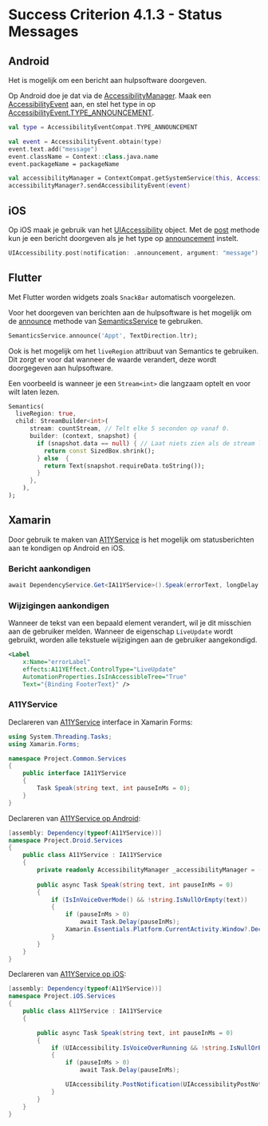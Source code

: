 # Success Criterion 4.1.3 - Status Messages

## Android

Het is mogelijk om een bericht aan hulpsoftware doorgeven.

Op Android doe je dat via de [AccessibilityManager](https://developer.android.com/reference/android/view/accessibility/AccessibilityManager). Maak een [AccessibilityEvent](https://developer.android.com/reference/android/view/accessibility/AccessibilityEvent) aan, en stel het type in op [AccessibilityEvent.TYPE_ANNOUNCEMENT](https://developer.android.com/reference/android/view/accessibility/AccessibilityEvent#TYPE_ANNOUNCEMENT).

```kotlin
val type = AccessibilityEventCompat.TYPE_ANNOUNCEMENT

val event = AccessibilityEvent.obtain(type)
event.text.add("message")
event.className = Context::class.java.name
event.packageName = packageName

val accessibilityManager = ContextCompat.getSystemService(this, AccessibilityManager::class.java)
accessibilityManager?.sendAccessibilityEvent(event)
```

## iOS

Op iOS maak je gebruik van het [UIAccessibility](https://developer.apple.com/documentation/uikit/uiaccessibility) object. Met de [post](https://developer.apple.com/documentation/uikit/uiaccessibility/1615194-post) methode kun je een bericht doorgeven als je het type op [announcement](https://developer.apple.com/documentation/uikit/uiaccessibility/notification/1620176-announcement) instelt.

```swift
UIAccessibility.post(notification: .announcement, argument: "message")
```

## Flutter

Met Flutter worden widgets zoals `SnackBar` automatisch voorgelezen.

Voor het doorgeven van berichten aan de hulpsoftware is het mogelijk om de [announce](https://api.flutter.dev/flutter/semantics/SemanticsService/announce.html) methode van [SemanticsService](https://api.flutter.dev/flutter/semantics/SemanticsService-class.html) te gebruiken.

```dart
SemanticsService.announce('Appt', TextDirection.ltr);
```

Ook is het mogelijk om het `liveRegion` attribuut van Semantics te gebruiken. Dit zorgt er voor dat wanneer de waarde verandert, deze wordt doorgegeven aan hulpsoftware.

Een voorbeeld is wanneer je een `Stream<int>` die langzaam optelt en voor wilt laten lezen.

```dart
Semantics(
  liveRegion: true,
  child: StreamBuilder<int>(
      stream: countStream, // Telt elke 5 seconden op vanaf 0.
      builder: (context, snapshot) {
        if (snapshot.data == null) { // Laat niets zien als de stream leeg is.
          return const SizedBox.shrink();
        } else  {
          return Text(snapshot.requireData.toString());
        }
      },
    ),
);
```

## Xamarin

Door gebruik te maken van [A11YService](./A11YService.md) is het mogelijk om statusberichten aan te kondigen op Android en iOS.

### Bericht aankondigen

```csharp
await DependencyService.Get<IA11YService>().Speak(errorText, longDelay ? 6000 : 3000);
```

### Wijzigingen aankondigen

Wanneer de tekst van een bepaald element verandert, wil je dit misschien aan de gebruiker melden. Wanneer de eigenschap `LiveUpdate` wordt gebruikt, worden alle tekstuele wijzigingen aan de gebruiker aangekondigd.

```xml
<Label
    x:Name="errorLabel"
    effects:A11YEffect.ControlType="LiveUpdate"
    AutomationProperties.IsInAccessibleTree="True"
    Text="{Binding FooterText}" />
```

### A11YService

Declareren van [A11YService](./A11YService.md) interface in Xamarin Forms:

```csharp
using System.Threading.Tasks;
using Xamarin.Forms;

namespace Project.Common.Services
{
    public interface IA11YService
    {
        Task Speak(string text, int pauseInMs = 0);
    }
}
```

Declareren van [A11YService op Android](./A11YService_Android.md):

```csharp
[assembly: Dependency(typeof(A11YService))]
namespace Project.Droid.Services
{
    public class A11YService : IA11YService
    {
        private readonly AccessibilityManager _accessibilityManager = (AccessibilityManager)Xamarin.Essentials.Platform.CurrentActivity.GetSystemService(Context.AccessibilityService);
        
        public async Task Speak(string text, int pauseInMs = 0)
        {
            if (IsInVoiceOverMode() && !string.IsNullOrEmpty(text))
            {
                if (pauseInMs > 0)
                    await Task.Delay(pauseInMs);
                Xamarin.Essentials.Platform.CurrentActivity.Window?.DecorView?.AnnounceForAccessibility(text.StripHtml());
            }
        }
    }
}
```

Declareren van [A11YService op iOS](./A11YService_iOS.md):

```csharp
[assembly: Dependency(typeof(A11YService))]
namespace Project.iOS.Services
{
    public class A11YService : IA11YService
    {

        public async Task Speak(string text, int pauseInMs = 0)
        {
            if (UIAccessibility.IsVoiceOverRunning && !string.IsNullOrEmpty(text))
            {
                if (pauseInMs > 0)
                    await Task.Delay(pauseInMs);

                UIAccessibility.PostNotification(UIAccessibilityPostNotification.Announcement, Foundation.NSObject.FromObject(text.StripHtml()));
            }
        }
    }
}
```
